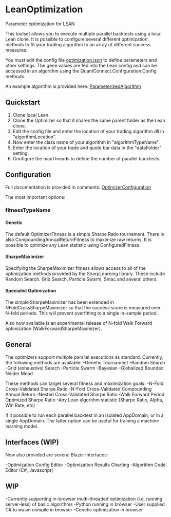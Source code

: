 # LeanOptimization
Parameter optimization for LEAN

This toolset allows you to execute multiple parallel backtests using a local Lean clone. It is possible to configure several different optimization methods to fit your trading algorithm to an array of different success measures. 

You must edit the config file [optimization.json](https://github.com/jameschch/LeanOptimization/blob/master/Optimization/optimization.json) to define parameters and other settings. The gene values are fed into the Lean config and can be accessed in an algorithm using the QuantConnect.Configuration.Config methods.

An example algorithm is provided here: [ParameterizedAlgorithm](https://github.com/jameschch/LeanOptimization/blob/master/Optimization.Example/ParameterizedAlgorithm.cs)

## Quickstart
1. Clone local Lean.
2. Clone the Optimizer so that it shares the same parent folder as the Lean clone.
3. Edit the config file and enter the location of your trading algorithm dll in "algorithmLocation".
4. Now enter the class name of your algorithm in "algorithmTypeName".
5. Enter the location of your trade and quote bar data in the "dataFolder" setting.
6. Configure the maxThreads to define the number of parallel backtests.

## Configuration
Full documentation is provided in comments: [OptimizerConfiguration](https://github.com/jameschch/LeanOptimization/blob/master/Optimization/OptimizerConfiguration.cs)

The most important options:

### fitnessTypeName

#### Genetic
The default OptimizerFitness is a simple Sharpe Ratio tournament. There is also CompoundingAnnualReturnFitness to maximize raw returns. It is possible to optimize any Lean statistic using ConfiguredFitness.

#### SharpeMaximizer
Specifying the SharpeMaximizer fitness allows access to all of the optimization methods provided by the SharpLearning library. These include Random Search. Grid Search, Particle Swarm, Smac and several others.

#### Specialist Optimization
The simple SharpeMaximizer has been extended in NFoldCrossSharpeMaximizer so that the success score is measured over N-fold periods. This will prevent overfitting to a single in-sample period. 

Also now available is an experimental release of N-fold Walk Forward optimization (WalkForwardSharpeMaximizer).

## General

The optimizers support multiple parallel executions as standard. Currently, the following methods are available:
-Genetic Tournament
-Random Search
-Grid (exhaustive) Search
-Particle Swarm
-Bayesian
-Globalized Bounded Nelder Mead

These methods can target several fitness and maximization goals:
-N-Fold Cross-Validated Sharpe Ratio
-N-Fold Cross-Validated Compounding Annual Return
-Nested Cross-Validated Sharpe Ratio
-Walk Forward Period Optimized Sharpe Ratio
-Any Lean algorithm statistic (Sharpe Ratio, Alpha, Win Rate, etc)

If it possible to run each parallel backtest in an isolated AppDomain, or in a single AppDomain. The latter option can be useful for training a machine learning model.

## Interfaces (WIP)

Now also provided are several Blazor interfaces:

-Optimization Config Editor
-Optimization Results Charting
-Algorithm Code Editor (C#, Javascript)

## WIP

-Currently supporting in-browser multi-threaded optimization (i.e. running server-less) of basic algorithms
-Python running in browser
-User supplied C# to wasm compile in browser
-Genetic optimization in browser

